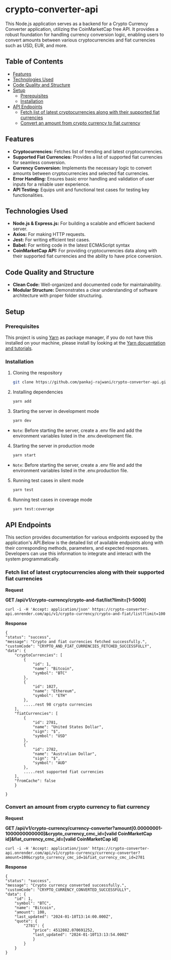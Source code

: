 # crypto-converter-api

This Node.js application serves as a backend for a Crypto Currency Converter application, utilizing the CoinMarketCap free API. It provides a robust foundation for handling currency conversion logic, enabling users to convert amounts between various cryptocurrencies and fiat currencies such as USD, EUR, and more.

## Table of Contents

- [Features](#features)
- [Technologies Used](#technologies-used)
- [Code Quality and Structure](#code-quality-and-structure)
- [Setup](#setup)
  - [Prerequisites](#prerequisites)
  - [Installation](#installation)
- [API Endpoints](#api-endpoints)
  - [Fetch list of latest cryptocurrencies along with their supported fiat currencies](#fetch-list-of-latest-cryptocurrencies-along-with-their-supported-fiat-currencies)
  - [Convert an amount from crypto currency to fiat currency](#convert-an-amount-from-crypto-currency-to-fiat-currency)

## Features

- **Cryptocurrencies:** Fetches list of trending and latest cryptocurrencies.
- **Supported Fiat Currencies:** Provides a list of supported fiat currencies for seamless conversion.
- **Currency Conversion:** Implements the necessary logic to convert amounts between cryptocurrencies and selected fiat currencies.
- **Error Handling:** Ensures basic error handling and validation of user inputs for a reliable user experience.
- **API Testing:** Equips unit and functional test cases for testing key functionalities.

## Technologies Used

- **Node.js & Express.js:** For building a scalable and efficient backend server.
- **Axios:** For making HTTP requests.
- **Jest:** For writing efficient test cases.
- **Babel:** For writing code in the latest ECMAScript syntax
- **CoinMarketCap API:** For providing cryptocurrencies data along with their supported fiat currencies and the ability to have price conversion.

## Code Quality and Structure

- **Clean Code:** Well-organized and documented code for maintainability.
- **Modular Structure:** Demonstrates a clear understanding of software architecture with proper folder structuring.

## Setup

### Prerequisites

This project is using [Yarn](https://yarnpkg.com/en/docs/install) as package manager, if you do not have this installed on your machine, please install by looking at the [Yarn docuentation and tutorials](https://classic.yarnpkg.com/en/docs).

### Installation

1. Cloning the respository

   ```bash
   git clone https://github.com/pankaj-rajwani/crypto-converter-api.git
   ```

2. Installing dependencies

   ```bash
   yarn add
   ```

3. Starting the server in development mode

   ```bash
   yarn dev
   ```

- `Note`: Before starting the server, create a .env file and add the environment variables listed in the .env.development file.

4. Starting the server in production mode

   ```bash
   yarn start
   ```

- `Note`: Before starting the server, create a .env file and add the environment variables listed in the .env.production file.

5. Running test cases in silent mode

   ```bash
   yarn test
   ```

6. Running test cases in coverage mode

   ```bash
   yarn test:coverage
   ```

## API Endpoints

This section provides documentation for various endpoints exposed by the application's API.Below is the detailed list of available endpoints along with their corresponding methods, parameters, and expected responses. Developers can use this information to integrate and interact with the system programmatically.

### Fetch list of latest cryptocurrencies along with their supported fiat currencies

**Request**

**GET /api/v1/crypto-currency/crypto-and-fiat/list?limit=[1-5000]**

    curl -i -H 'Accept: application/json' https://crypto-converter-api.onrender.com/api/v1/crypto-currency/crypto-and-fiat/list?limit=100

**Response**

    {
    "status": "success",
    "message": "Crypto and fiat currencies fetched successfully.",
    "customCode": "CRYPTO_AND_FIAT_CURRENCIES_FETCHED_SUCCESSFULLY",
    "data": {
        "cryptoCurrencies": [
            {
                "id": 1,
                "name": "Bitcoin",
                "symbol": "BTC"
            },
            {
                "id": 1027,
                "name": "Ethereum",
                "symbol": "ETH"
            },
            .....rest 98 crypto currencies
        ],
        "fiatCurrencies": [
            {
                "id": 2781,
                "name": "United States Dollar",
                "sign": "$",
                "symbol": "USD"
            },
            {
                "id": 2782,
                "name": "Australian Dollar",
                "sign": "$",
                "symbol": "AUD"
            },
            .....rest supported fiat currencies
        ],
        "fromCache": false
        }

    }

### Convert an amount from crypto currency to fiat currency

**Request**

**GET /api/v1/crypto-currency/currency-converter?amount[0.00000001-1000000000000]&crypto_currency_cmc_id=[valid CoinMarketCap id]&fiat_currency_cmc_id=[valid CoinMarketCap id]**

    curl -i -H 'Accept: application/json' https://crypto-converter-api.onrender.com/api/v1/crypto-currency/currency-converter?amount=100&crypto_currency_cmc_id=1&fiat_currency_cmc_id=2781

**Response**

    {
    "status": "success",
    "message": "Crypto currency converted successfully.",
    "customCode": "CRYPTO_CURRENCY_CONVERTED_SUCCESSFULLY",
    "data": {
        "id": 1,
        "symbol": "BTC",
        "name": "Bitcoin",
        "amount": 100,
        "last_updated": "2024-01-10T13:14:00.000Z",
        "quote": {
            "2781": {
                "price": 4512082.070691252,
                "last_updated": "2024-01-10T13:13:54.000Z"
                }
            }
        }
    }
